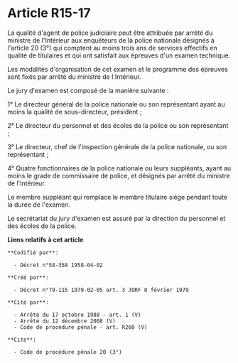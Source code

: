 # Article R15-17

La qualité d'agent de police judiciaire peut être attribuée par arrêté du ministre de l'Intérieur aux enquêteurs de la police
nationale désignés à l'article 20 (3°) qui comptent au moins trois ans de services effectifs en qualité de titulaires et qui
ont satisfait aux épreuves d'un examen technique.

Les modalités d'organisation de cet examen et le programme des épreuves sont fixés par arrêté du ministre de l'Intérieur.

Le jury d'examen est composé de la manière suivante :

1° Le directeur général de la police nationale ou son représentant ayant au moins la qualité de sous-directeur, président ;

2° Le directeur du personnel et des écoles de la police ou son représentant ;

3° Le directeur, chef de l'inspection générale de la police nationale, ou son représentant ;

4° Quatre fonctionnaires de la police nationale ou leurs suppléants, ayant au moins le grade de commissaire de police, et
désignés par arrêté du ministre de l'Intérieur.

Le membre suppléant qui remplace le membre titulaire siège pendant toute la durée de l'examen.

Le secrétariat du jury d'examen est assuré par la direction du personnel et des écoles de la police.

**Liens relatifs à cet article**

	**Codifié par**:

	  - Décret n°58-358 1958-04-02

	**Créé par**:

	  - Décret n°79-115 1979-02-05 art. 3 JORF 8 février 1979

	**Cité par**:

	  - Arrêté du 17 octobre 1988 - art. 1 (V)
	  - Arrêté du 12 décembre 2008 (V)
	  - Code de procédure pénale - art. R260 (V)

	**Cite**:

	  - Code de procédure pénale 20 (3°)
